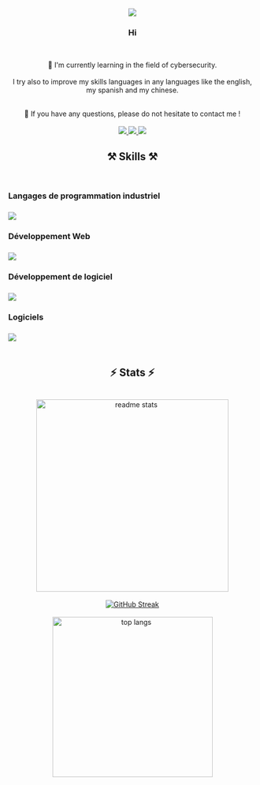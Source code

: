 

<h1 align="center">
  <h1 align="center">
    <img src="https://readme-typing-svg.herokuapp.com/?font=Righteous&size=35&center=true&vCenter=true&width=500&height=70&duration=4000&lines=Salut+A+Tous+!+👋;+Bienvenue+Sur+Mon+Github+!" />
</h1>

<h3 align="center">Hi</h3>

<br/>
<div align="center">
 
 🌱 I'm currently learning in the field of cybersecurity. 
 <br> <br>
 I try also to improve my skills languages in any languages like the english, my spanish and my chinese.


 </div> <br>
 
<div align="center">💬 If you have any questions, please do not hesitate to contact me ! </div>
<br>
 <div align="center"> 
  <a href="mailto:karimabdallah-pro@outlook.fr">
    <img src="https://img.shields.io/badge/Microsoft_Outlook-0078D4?style=for-the-badge&logo=microsoft-outlook&logoColor=white" />
  </a>
  <a href="https://www.linkedin.com/in/karim-abdallah-0b892b1b2/" target="_blank">
    <img src="https://img.shields.io/badge/LinkedIn-0077B5?style=for-the-badge&logo=linkedin&logoColor=white" target="_blank" />
  </a>
  <a href="https://github.com/abdhkarim" target="_blank">
     <img src="https://img.shields.io/badge/Portfolio-FF5722?style=for-the-badge&logo=todoist&logoColor=white" target="_blank" /> <!-- sqlite, safari, google-chrome are other good icon options -->
  </a>
</div>

<h2 align="center">⚒️ Skills ⚒️</h2>
<br/>
<h3 align="left"> Langages de programmation industriel <h3>
        <div align="left">
            <img src="https://skillicons.dev/icons?i=c,arduino,bash" />
        </div>
<h3 align="left"> Développement Web <h3>
        <div align="left">
            <img src="https://skillicons.dev/icons?i=html,css,js,py,cpp,ruby,php,mysql,react,mongodb" />
        </div>
<h3 align="left"> Développement de logiciel <h3>
        <div align="left">
            <img src="https://skillicons.dev/icons?i=java,cpp,c,py,cpp,ruby,php,mysql,oracle,react" />
        </div>
        </div>
<h3 align="left"> Logiciels <h3>
        <div align="left">
            <img src="https://skillicons.dev/icons?i=matlab,postman,blender,github,vscode,figma" />
        </div>

<br>  
<h2 align="center">⚡ Stats ⚡</h2>
<br>
<div align=center>
  
  <img width=390 src="https://github-readme-stats.vercel.app/api?username=abdhkarim&count_private=true&show_icons=true&theme=react&rank_icon=github&border_radius=10" alt="readme stats" />
  <br/> <br>
  <a href="https://git.io/streak-stats"><img src="https://streak-stats.demolab.com?user=abdhkarim&theme=radical&locale=fr&mode=weekly" alt="GitHub Streak" /></a>
  <br> <br>
  <img width=325 align="center" src="https://github-readme-stats.vercel.app/api/top-langs/?username=abdhkarim&hide=HTML&langs_count=8&layout=compact&theme=react&border_radius=10&size_weight=0.5&count_weight=0.5&exclude_repo=github-readme-stats" alt="top langs" /> <br>
  
</div>


